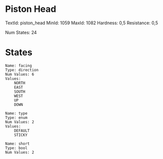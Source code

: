 # Piston Head
TextId: piston_head
MinId: 1059
MaxId: 1082
Hardness: 0,5
Resistance: 0,5

Num States: 24
# States
```
Name: facing
Type: direction
Num Values: 6
Values:
    NORTH
    EAST
    SOUTH
    WEST
    UP
    DOWN

Name: type
Type: enum
Num Values: 2
Values:
    DEFAULT
    STICKY

Name: short
Type: bool
Num Values: 2
```